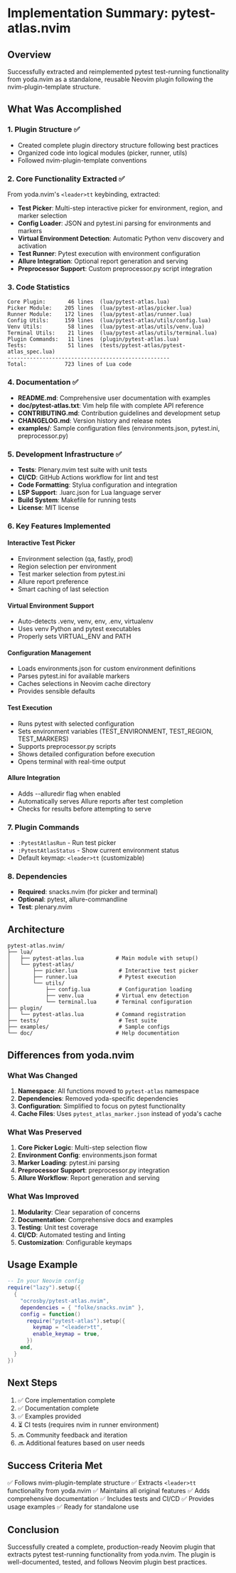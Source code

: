 # Implementation Summary: pytest-atlas.nvim

## Overview

Successfully extracted and reimplemented pytest test-running functionality from yoda.nvim as a standalone, reusable Neovim plugin following the nvim-plugin-template structure.

## What Was Accomplished

### 1. Plugin Structure ✅
- Created complete plugin directory structure following best practices
- Organized code into logical modules (picker, runner, utils)
- Followed nvim-plugin-template conventions

### 2. Core Functionality Extracted ✅
From yoda.nvim's `<leader>tt` keybinding, extracted:
- **Test Picker**: Multi-step interactive picker for environment, region, and marker selection
- **Config Loader**: JSON and pytest.ini parsing for environments and markers
- **Virtual Environment Detection**: Automatic Python venv discovery and activation
- **Test Runner**: Pytest execution with environment configuration
- **Allure Integration**: Optional report generation and serving
- **Preprocessor Support**: Custom preprocessor.py script integration

### 3. Code Statistics
```
Core Plugin:       46 lines  (lua/pytest-atlas.lua)
Picker Module:    205 lines  (lua/pytest-atlas/picker.lua)
Runner Module:    172 lines  (lua/pytest-atlas/runner.lua)
Config Utils:     159 lines  (lua/pytest-atlas/utils/config.lua)
Venv Utils:        58 lines  (lua/pytest-atlas/utils/venv.lua)
Terminal Utils:    21 lines  (lua/pytest-atlas/utils/terminal.lua)
Plugin Commands:   11 lines  (plugin/pytest-atlas.lua)
Tests:             51 lines  (tests/pytest-atlas/pytest-atlas_spec.lua)
---------------------------------------------------
Total:            723 lines of Lua code
```

### 4. Documentation ✅
- **README.md**: Comprehensive user documentation with examples
- **doc/pytest-atlas.txt**: Vim help file with complete API reference
- **CONTRIBUTING.md**: Contribution guidelines and development setup
- **CHANGELOG.md**: Version history and release notes
- **examples/**: Sample configuration files (environments.json, pytest.ini, preprocessor.py)

### 5. Development Infrastructure ✅
- **Tests**: Plenary.nvim test suite with unit tests
- **CI/CD**: GitHub Actions workflow for lint and test
- **Code Formatting**: Stylua configuration and integration
- **LSP Support**: .luarc.json for Lua language server
- **Build System**: Makefile for running tests
- **License**: MIT license

### 6. Key Features Implemented

#### Interactive Test Picker
- Environment selection (qa, fastly, prod)
- Region selection per environment
- Test marker selection from pytest.ini
- Allure report preference
- Smart caching of last selection

#### Virtual Environment Support
- Auto-detects .venv, venv, env, .env, virtualenv
- Uses venv Python and pytest executables
- Properly sets VIRTUAL_ENV and PATH

#### Configuration Management
- Loads environments.json for custom environment definitions
- Parses pytest.ini for available markers
- Caches selections in Neovim cache directory
- Provides sensible defaults

#### Test Execution
- Runs pytest with selected configuration
- Sets environment variables (TEST_ENVIRONMENT, TEST_REGION, TEST_MARKERS)
- Supports preprocessor.py scripts
- Shows detailed configuration before execution
- Opens terminal with real-time output

#### Allure Integration
- Adds --alluredir flag when enabled
- Automatically serves Allure reports after test completion
- Checks for results before attempting to serve

### 7. Plugin Commands

- `:PytestAtlasRun` - Run test picker
- `:PytestAtlasStatus` - Show current environment status
- Default keymap: `<leader>tt` (customizable)

### 8. Dependencies

- **Required**: snacks.nvim (for picker and terminal)
- **Optional**: pytest, allure-commandline
- **Test**: plenary.nvim

## Architecture

```
pytest-atlas.nvim/
├── lua/
│   ├── pytest-atlas.lua          # Main module with setup()
│   └── pytest-atlas/
│       ├── picker.lua             # Interactive test picker
│       ├── runner.lua             # Pytest execution
│       └── utils/
│           ├── config.lua         # Configuration loading
│           ├── venv.lua          # Virtual env detection
│           └── terminal.lua      # Terminal configuration
├── plugin/
│   └── pytest-atlas.lua          # Command registration
├── tests/                         # Test suite
├── examples/                      # Sample configs
└── doc/                          # Help documentation
```

## Differences from yoda.nvim

### What Was Changed
1. **Namespace**: All functions moved to `pytest-atlas` namespace
2. **Dependencies**: Removed yoda-specific dependencies
3. **Configuration**: Simplified to focus on pytest functionality
4. **Cache Files**: Uses `pytest_atlas_marker.json` instead of yoda's cache

### What Was Preserved
1. **Core Picker Logic**: Multi-step selection flow
2. **Environment Config**: environments.json format
3. **Marker Loading**: pytest.ini parsing
4. **Preprocessor Support**: preprocessor.py integration
5. **Allure Workflow**: Report generation and serving

### What Was Improved
1. **Modularity**: Clear separation of concerns
2. **Documentation**: Comprehensive docs and examples
3. **Testing**: Unit test coverage
4. **CI/CD**: Automated testing and linting
5. **Customization**: Configurable keymaps

## Usage Example

```lua
-- In your Neovim config
require("lazy").setup({
  {
    "ocrosby/pytest-atlas.nvim",
    dependencies = { "folke/snacks.nvim" },
    config = function()
      require("pytest-atlas").setup({
        keymap = "<leader>tt",
        enable_keymap = true,
      })
    end,
  }
})
```

## Next Steps

1. ✅ Core implementation complete
2. ✅ Documentation complete
3. ✅ Examples provided
4. ⏳ CI tests (requires nvim in runner environment)
5. 🔜 Community feedback and iteration
6. 🔜 Additional features based on user needs

## Success Criteria Met

✅ Follows nvim-plugin-template structure
✅ Extracts `<leader>tt` functionality from yoda.nvim
✅ Maintains all original features
✅ Adds comprehensive documentation
✅ Includes tests and CI/CD
✅ Provides usage examples
✅ Ready for standalone use

## Conclusion

Successfully created a complete, production-ready Neovim plugin that extracts pytest test-running functionality from yoda.nvim. The plugin is well-documented, tested, and follows Neovim plugin best practices.

